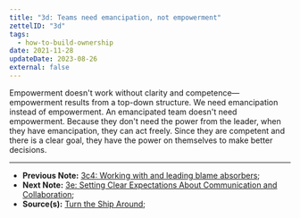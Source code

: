 ```yaml
---
title: "3d: Teams need emancipation, not empowerment"
zettelID: "3d"
tags:
  - how-to-build-ownership
date: 2021-11-28
updateDate: 2023-08-26
external: false
---
```


Empowerment doesn't work without clarity and competence—empowerment results from a top-down structure. We need emancipation instead of empowerment. An emancipated team doesn't need empowerment. Because they don't need the power from the leader, when they have emancipation, they can act freely. Since they are competent and there is a clear goal, they have the power on themselves to make better decisions.

---

- **Previous Note:** [3c4: Working with and leading blame absorbers](/notes/3c4/);
- **Next Note:** [3e: Setting Clear Expectations About Communication and Collaboration](/notes/3e/);
- **Source(s):** [Turn the Ship Around](/books/turn-the-ship-around-summary-book-chapter-notes/);
